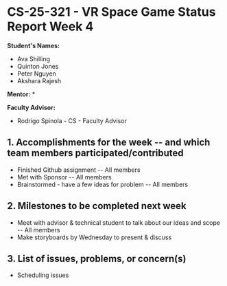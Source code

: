 # CS-25-321 - VR Space Game Status Report Week 4

**Student's Names:**

* Ava Shilling
* Quinton Jones
* Peter Nguyen
* Akshara Rajesh

**Mentor:**
* 

**Faculty Advisor:**
* Rodrigo Spinola - CS - Faculty Advisor

## 1. Accomplishments for the week -- and which team members participated/contributed

* Finished Github assignment -- All members
* Met with Sponsor -- All members
* Brainstormed - have a few ideas for problem -- All members

## 2. Milestones to be completed next week

* Meet with advisor & technical student to talk about our ideas and scope -- All members
* Make storyboards by Wednesday to present & discuss

## 3. List of issues, problems, or concern(s)
* Scheduling issues